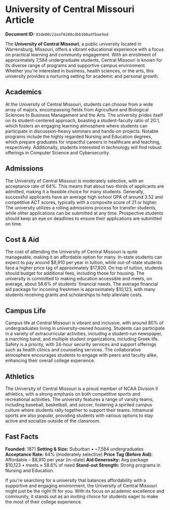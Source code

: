 # University of Central Missouri Article

**Document ID:** `93de80c21eaf8280cdbb160adfbae9ad`

The **University of Central Missouri**, a public university located in Warrensburg, Missouri, offers a vibrant educational experience with a focus on practical learning and community engagement. With an enrollment of approximately 7,584 undergraduate students, Central Missouri is known for its diverse range of programs and supportive campus environment. Whether you're interested in business, health sciences, or the arts, this university provides a nurturing setting for academic and personal growth.

## Academics
At the University of Central Missouri, students can choose from a wide array of majors, encompassing fields from Agriculture and Biological Sciences to Business Management and the Arts. The university prides itself on its student-centered approach, boasting a student-faculty ratio of 20:1, which fosters an engaging learning atmosphere where students can participate in discussion-heavy seminars and hands-on projects. Notable programs include the highly regarded Nursing and Education degrees, which prepare graduates for impactful careers in healthcare and teaching, respectively. Additionally, students interested in technology will find robust offerings in Computer Science and Cybersecurity.

## Admissions
The University of Central Missouri is moderately selective, with an acceptance rate of 64%. This means that about two-thirds of applicants are admitted, making it a feasible choice for many students. Generally, successful applicants have an average high school GPA of around 3.52 and competitive ACT scores, typically with a composite score of 21 or higher. The university utilizes a rolling admissions process for transfer students, while other applications can be submitted at any time. Prospective students should keep an eye on deadlines to ensure their applications are submitted on time.

## Cost & Aid
The cost of attending the University of Central Missouri is quite manageable, making it an affordable option for many. In-state students can expect to pay around $8,910 per year in tuition, while out-of-state students face a higher price tag of approximately $17,820. On top of tuition, students should budget for additional fees, including those for housing. The university is committed to making education accessible and meets, on average, about 58.6% of students' financial needs. The average financial aid package for incoming freshmen is approximately $10,123, with many students receiving grants and scholarships to help alleviate costs.

## Campus Life
Campus life at Central Missouri is vibrant and inclusive, with around 80% of undergraduates living in university-owned housing. Students can participate in a variety of extracurricular activities, including a student-run newspaper, a marching band, and multiple student organizations, including Greek life. Safety is a priority, with 24-hour security services and support offerings such as health clinics and counseling services. The collaborative atmosphere encourages students to engage with peers and faculty alike, enhancing their overall college experience.

## Athletics
The University of Central Missouri is a proud member of NCAA Division II athletics, with a strong emphasis on both competitive sports and recreational activities. The university features a range of varsity teams, including baseball, basketball, and soccer, fostering a spirited campus culture where students rally together to support their teams. Intramural sports are also popular, providing students with various options to stay active and socialize outside of the classroom.

## Fast Facts
**Founded:** 1871
**Setting & Size:** Suburban • ~7,584 undergraduates
**Acceptance Rate:** 64% (moderately selective)
**Price Tag (Before Aid):** Affordable – $8,910 per year (in-state)
**Aid Generosity:** Avg package $10,123 • meets ≈ 58.6% of need
**Stand-out Strength:** Strong programs in Nursing and Education.

If you're searching for a university that balances affordability with a supportive and engaging environment, the University of Central Missouri might just be the right fit for you. With its focus on academic excellence and community, it stands out as an inviting choice for students eager to make the most of their college experience.
